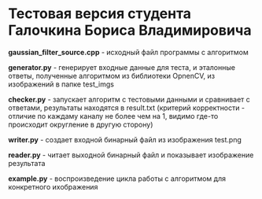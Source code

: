 # Тестовая версия студента Галочкина Бориса Владимировича

**gaussian_filter_source.cpp** - исходный файл программы с алгоритмом

**generator.py** - генерирует входные данные для теста, и эталонные ответы, полученные алгоритмом из библиотеки OpnenCV, из изображений в папке test_imgs

**checker.py** - запускает алгоритм с тестовыми данными и сравнивает с ответами, результаты находятся в result.txt (критерий корректности - отличие по каждаму каналу не более чем на 1, видимо где-то происходит округление в другую сторону)

**writer.py** - создает входной бинарный файл из изображения test.png

**reader.py** - читает выходной бинарный файл и показывает изображение результата

**example.py** - воспроизведение цикла работы с алгоритмом для конкретного ихображения
